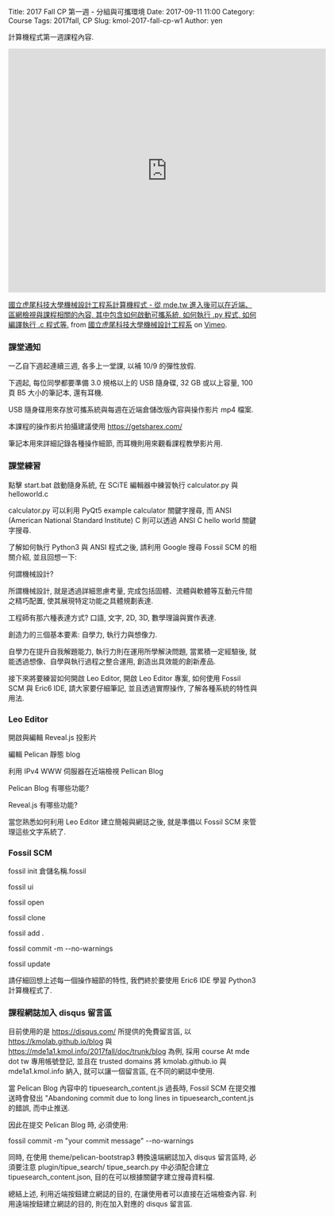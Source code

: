 Title: 2017 Fall CP 第一週 - 分組與可攜環境
Date: 2017-09-11 11:00
Category: Course
Tags: 2017fall, CP
Slug: kmol-2017-fall-cp-w1
Author: yen

計算機程式第一週課程內容.

<!-- PELICAN_END_SUMMARY -->

<iframe src="https://player.vimeo.com/video/233761616" width="640" height="491" frameborder="0" webkitallowfullscreen mozallowfullscreen allowfullscreen></iframe>
<p><a href="https://vimeo.com/233761616">國立虎尾科技大學機械設計工程系計算機程式 - 從 mde.tw 進入後可以在近端、區網檢視與課程相關的內容, 其中包含如何啟動可攜系統, 如何執行 .py 程式, 如何編譯執行 .c  程式等.</a> from <a href="https://vimeo.com/user24079973">國立虎尾科技大學機械設計工程系</a> on <a href="https://vimeo.com">Vimeo</a>.</p>

### 課堂通知

一乙自下週起連續三週, 各多上一堂課, 以補 10/9 的彈性放假.

下週起, 每位同學都要準備 3.0 規格以上的 USB 隨身碟, 32 GB 或以上容量, 100 頁 B5 大小的筆記本, 還有耳機.

USB 隨身碟用來存放可攜系統與每週在近端倉儲改版內容與操作影片 mp4 檔案.

本課程的操作影片拍攝建議使用 <a href="https://getsharex.com/">https://getsharex.com/</a>

筆記本用來詳細記錄各種操作細節, 而耳機則用來觀看課程教學影片用.

### 課堂練習

點擊 start.bat 啟動隨身系統, 在 SCiTE 編輯器中練習執行 calculator.py 與 helloworld.c

calculator.py 可以利用 PyQt5 example calculator 關鍵字搜尋, 而 ANSI (American National Standard Institute) C 則可以透過 ANSI C hello world 關鍵字搜尋.

了解如何執行 Python3 與 ANSI 程式之後, 請利用 Google 搜尋 Fossil SCM 的相關介紹, 並且回想一下:

何謂機械設計?

所謂機械設計, 就是透過詳細思慮考量, 完成包括固體、流體與軟體等互動元件間之精巧配置, 使其展現特定功能之具體規劃表達.

工程師有那六種表達方式? 口語, 文字, 2D, 3D, 數學理論與實作表達.

創造力的三個基本要素: 自學力, 執行力與想像力.

自學力在提升自我解題能力, 執行力則在運用所學解決問題, 當累積一定經驗後, 就能透過想像、自學與執行過程之整合運用, 創造出具效能的創新產品.

接下來將要練習如何開啟 Leo Editor, 開啟 Leo Editor 專案, 如何使用 Fossil SCM 與 Eric6 IDE, 請大家要仔細筆記, 並且透過實際操作, 了解各種系統的特性與用法.

### Leo Editor

開啟與編輯 Reveal.js 投影片

編輯 Pelican 靜態 blog

利用 IPv4 WWW 伺服器在近端檢視 Pellican Blog

Pelican Blog 有哪些功能?

Reveal.js 有哪些功能?

當您熟悉如何利用 Leo Editor 建立簡報與網誌之後, 就是準備以 Fossil SCM 來管理這些文字系統了.

### Fossil SCM

fossil init 倉儲名稱.fossil

fossil ui

fossil open

fossil clone

fossil add .

fossil commit -m --no-warnings

fossil update

請仔細回想上述每一個操作細節的特性, 我們終於要使用 Eric6 IDE 學習 Python3 計算機程式了.

### 課程網誌加入 disqus 留言區

目前使用的是 <a href="https://disqus.com/">https://disqus.com/</a> 所提供的免費留言區, 以 <a href="https://kmolab.github.io/blog">https://kmolab.github.io/blog</a> 與 <a href="https://mde1a1.kmol.info/2017fall/doc/trunk/blog">https://mde1a1.kmol.info/2017fall/doc/trunk/blog</a> 為例, 採用 course At mde dot tw 專用帳號登記, 並且在 trusted domains 將 kmolab.github.io 與 mde1a1.kmol.info 納入, 就可以讓一個留言區, 在不同的網誌中使用.

當 Pelican Blog 內容中的 tipuesearch_content.js 過長時, Fossil SCM 在提交推送時會發出 "Abandoning commit due to long lines in tipuesearch_content.js 的錯誤, 而中止推送.

因此在提交 Pelican Blog 時, 必須使用:

fossil commit -m "your commit message" --no-warnings

同時, 在使用 theme/pelican-bootstrap3 轉換遠端網誌加入 disqus 留言區時, 必須要注意 plugin/tipue_search/ tipue_search.py 中必須配合建立 tipuesearch_content.json, 目的在可以根據關鍵字建立搜尋資料檔.

總結上述, 利用近端按鈕建立網誌的目的, 在讓使用者可以直接在近端檢查內容. 利用遠端按鈕建立網誌的目的, 則在加入對應的 disqus 留言區.

